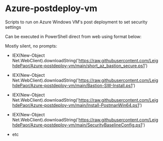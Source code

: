 # Azure-postdeploy-vm
Scripts to run on Azure Windows VM's post deployment to set security settings

Can be executed in PowerShell direct from web using format below:

Mostly silent, no prompts:
* IEX(New-Object Net.WebClient).downloadString('https://raw.githubusercontent.com/LeighdePaor/Azure-postdeploy-vm/main/short_az_bastion_secure.ps1')

* IEX(New-Object Net.WebClient).downloadString('https://raw.githubusercontent.com/LeighdePaor/Azure-postdeploy-vm/main/Bastion-SW-Install.ps1')

* IEX(New-Object Net.WebClient).downloadString('https://raw.githubusercontent.com/LeighdePaor/Azure-postdeploy-vm/main/Install-PostmanWin64.ps1')

* IEX(New-Object Net.WebClient).downloadString('https://raw.githubusercontent.com/LeighdePaor/Azure-postdeploy-vm/main/SecurityBaselineConfig.ps1')

* etc
